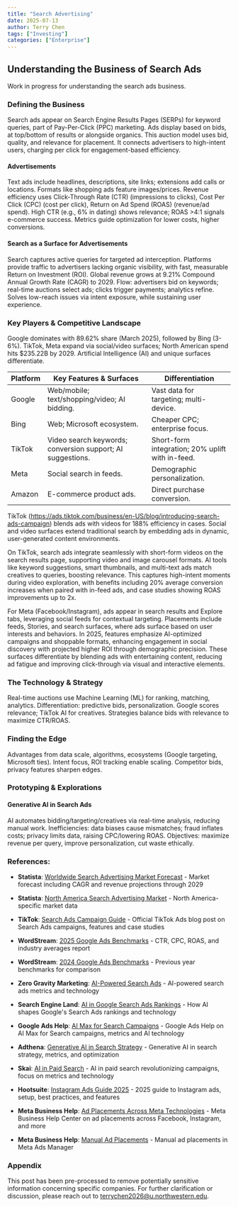 ```yaml
---
title: "Search Advertising"
date: 2025-07-13
author: Terry Chen
tags: ["Investing"]
categories: ["Enterprise"]
---
```


## Understanding the Business of Search Ads

Work in progress for understanding the search ads business.

### Defining the Business
Search ads appear on Search Engine Results Pages (SERPs) for keyword queries, part of Pay-Per-Click (PPC) marketing. Ads display based on bids, at top/bottom of results or alongside organics. This auction model uses bid, quality, and relevance for placement. It connects advertisers to high-intent users, charging per click for engagement-based efficiency.

#### Advertisements
Text ads include headlines, descriptions, site links; extensions add calls or locations. Formats like shopping ads feature images/prices. Revenue efficiency uses Click-Through Rate (CTR) (impressions to clicks), Cost Per Click (CPC) (cost per click), Return on Ad Spend (ROAS) (revenue/ad spend). High CTR (e.g., 6% in dating) shows relevance; ROAS >4:1 signals e-commerce success. Metrics guide optimization for lower costs, higher conversions.

#### Search as a Surface for Advertisements
Search captures active queries for targeted ad interception. Platforms provide traffic to advertisers lacking organic visibility, with fast, measurable Return on Investment (ROI). Global revenue grows at 9.21% Compound Annual Growth Rate (CAGR) to 2029. Flow: advertisers bid on keywords; real-time auctions select ads; clicks trigger payments; analytics refine. Solves low-reach issues via intent exposure, while sustaining user experience.

### Key Players & Competitive Landscape
Google dominates with 89.62% share (March 2025), followed by Bing (3-6%). TikTok, Meta expand via social/video surfaces; North American spend hits $235.22B by 2029. Artificial Intelligence (AI) and unique surfaces differentiate.

| Platform | Key Features & Surfaces | Differentiation |
|----------|-------------------------|-----------------|
| Google | Web/mobile; text/shopping/video; AI bidding. | Vast data for targeting; multi-device. |
| Bing | Web; Microsoft ecosystem. | Cheaper CPC; enterprise focus. |
| TikTok | Video search keywords; conversion support; AI suggestions. | Short-form integration; 20% uplift with in-feed. |
| Meta | Social search in feeds. | Demographic personalization. |
| Amazon | E-commerce product ads. | Direct purchase conversion. |

TikTok (https://ads.tiktok.com/business/en-US/blog/introducing-search-ads-campaign) blends ads with videos for 188% efficiency in cases. Social and video surfaces extend traditional search by embedding ads in dynamic, user-generated content environments. 

On TikTok, search ads integrate seamlessly with short-form videos on the search results page, supporting video and image carousel formats. AI tools like keyword suggestions, smart thumbnails, and multi-text ads match creatives to queries, boosting relevance. This captures high-intent moments during video exploration, with benefits including 20% average conversion increases when paired with in-feed ads, and case studies showing ROAS improvements up to 2x. 

For Meta (Facebook/Instagram), ads appear in search results and Explore tabs, leveraging social feeds for contextual targeting. Placements include feeds, Stories, and search surfaces, where ads surface based on user interests and behaviors. In 2025, features emphasize AI-optimized campaigns and shoppable formats, enhancing engagement in social discovery with projected higher ROI through demographic precision. These surfaces differentiate by blending ads with entertaining content, reducing ad fatigue and improving click-through via visual and interactive elements.

### The Technology & Strategy
Real-time auctions use Machine Learning (ML) for ranking, matching, analytics. Differentiation: predictive bids, personalization. Google scores relevance; TikTok AI for creatives. Strategies balance bids with relevance to maximize CTR/ROAS.

### Finding the Edge
Advantages from data scale, algorithms, ecosystems (Google targeting, Microsoft ties). Intent focus, ROI tracking enable scaling. Competitor bids, privacy features sharpen edges.

### Prototyping & Explorations

#### Generative AI in Search Ads
AI automates bidding/targeting/creatives via real-time analysis, reducing manual work. Inefficiencies: data biases cause mismatches; fraud inflates costs; privacy limits data, raising CPC/lowering ROAS. Objectives: maximize revenue per query, improve personalization, cut waste ethically.

### References:

- **Statista**: [Worldwide Search Advertising Market Forecast](https://www.statista.com/outlook/amo/advertising/search-advertising/worldwide) - Market forecast including CAGR and revenue projections through 2029
- **Statista**: [North America Search Advertising Market](https://www.statista.com/outlook/amo/advertising/search-advertising/north-america) - North America-specific market data

- **TikTok**: [Search Ads Campaign Guide](https://ads.tiktok.com/business/en-US/blog/introducing-search-ads-campaign) - Official TikTok Ads blog post on Search Ads campaigns, features and case studies

- **WordStream**: [2025 Google Ads Benchmarks](https://www.wordstream.com/blog/2025-google-ads-benchmarks) - CTR, CPC, ROAS, and industry averages report
- **WordStream**: [2024 Google Ads Benchmarks](https://www.wordstream.com/blog/2024-google-ads-benchmarks) - Previous year benchmarks for comparison

- **Zero Gravity Marketing**: [AI-Powered Search Ads](https://zerogravitymarketing.com/blog/ai-powered-search-ads/) - AI-powered search ads metrics and technology
- **Search Engine Land**: [AI in Google Search Ads Rankings](https://searchengineland.com/ai-google-search-ads-rankings-455520) - How AI shapes Google's Search Ads rankings and technology
- **Google Ads Help**: [AI Max for Search Campaigns](https://support.google.com/google-ads/answer/15910187?hl=en) - Google Ads Help on AI Max for Search campaigns, metrics and AI technology
- **Adthena**: [Generative AI in Search Strategy](https://www.adthena.com/resources/blog/six-ways-generative-ai-can-transform-your-search-strategy/) - Generative AI in search strategy, metrics, and optimization
- **Skai**: [AI in Paid Search](https://skai.io/blog/ai-in-paid-search/) - AI in paid search revolutionizing campaigns, focus on metrics and technology

- **Hootsuite**: [Instagram Ads Guide 2025](https://blog.hootsuite.com/instagram-ads-guide/) - 2025 guide to Instagram ads, setup, best practices, and features

- **Meta Business Help**: [Ad Placements Across Meta Technologies](https://www.facebook.com/business/help/407108559393196) - Meta Business Help Center on ad placements across Facebook, Instagram, and more
- **Meta Business Help**: [Manual Ad Placements](https://www.facebook.com/business/help/175741192481247) - Manual ad placements in Meta Ads Manager

### Appendix 
This post has been pre-processed to remove potentially sensitive information concerning specific companies. For further clarification or discussion, please reach out to terrychen2026@u.northwestern.edu.